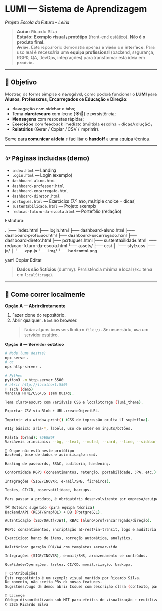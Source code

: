 # LUMI — Sistema de Aprendizagem  
_Projeto Escola do Futuro – Leiria_

> **Autor:** Ricardo Silva  
> **Estado:** **Exemplo visual / protótipo** (front-end estático). **Não é o produto final.**  
> **Aviso:** Este repositório demonstra apenas a **visão** e a **interface**. Para uso real é necessária uma **equipa profissional** (backend, segurança, RGPD, QA, DevOps, integrações) para transformar esta ideia em produto.

---

## 🎯 Objetivo

Mostrar, de forma simples e navegável, como poderá funcionar o **LUMI** para **Alunos**, **Professores**, **Encarregados de Educação** e **Direção**:  
- Navegação com sidebar e tabs;  
- Tema **claro/escuro** com ícone (☀️/🌙) e persistência;  
- **Mensagens** com respostas rápidas;  
- **Exercícios** com feedback imediato (múltipla escolha + dicas/solução);  
- **Relatórios** (Gerar / Copiar / CSV / Imprimir).  

Serve para **comunicar a ideia** e facilitar o **handoff** a uma equipa técnica.

---

## ✨ Páginas incluídas (demo)

- `index.html` — Landing  
- `login.html` — Login (exemplo)  
- `dashboard-aluno.html`  
- `dashboard-professor.html`  
- `dashboard-encarregado.html`  
- `dashboard-diretor.html`  
- `portugues.html` — Exercícios (7.º ano, multiple choice + dicas)  
- `sustentabilidade.html` — Projeto exemplo  
- `redacao-futuro-da-escola.html` — Portefólio (redação)

Estrutura:

.
├── index.html
├── login.html
├── dashboard-aluno.html
├── dashboard-professor.html
├── dashboard-encarregado.html
├── dashboard-diretor.html
├── portugues.html
├── sustentabilidade.html
├── redacao-futuro-da-escola.html
└── assets/
├── css/
│ └── style.css
├── js/
│ └── app.js
└── img/
└── horizontal.png

yaml
Copiar
Editar

> **Dados são fictícios** (dummy). Persistência mínima e local (ex.: tema em `localStorage`).

---

## 🚀 Como correr localmente

**Opção A — Abrir diretamente**  
1. Fazer clone do repositório.  
2. Abrir qualquer `.html` no browser.  
   > Nota: alguns browsers limitam `file://`. Se necessário, usa um servidor estático.

**Opção B — Servidor estático**

```bash
# Node (uma destas)
npx serve .
# ou
npx http-server .

# Python
python3 -m http.server 5500
# abrir http://localhost:5500
🧩 Tech (demo)
Vanilla HTML/CSS/JS (sem build).

Tema claro/escuro com variáveis CSS e localStorage (lumi_theme).

Exportar CSV via Blob + URL.createObjectURL.

Imprimir via window.print() (CSS de impressão oculta UI supérflua).

A11y básica: aria-*, labels, uso de Enter em inputs/botões.

Paleta (brand): #5E8B6F
Variáveis principais: --bg, --text, --muted, --card, --line, --sidebar-bg, --brand, --brand-strong.

📌 O que não está neste protótipo
Backend, base de dados e autenticação real.

Hashing de passwords, RBAC, auditoria, hardening.

Conformidade RGPD (consentimentos, retenção, portabilidade, DPA, etc.).

Integrações (SIGE/INOVAR, e-mail/SMS, ficheiros).

Testes, CI/CD, observabilidade, backups.

Para passar a produto, é obrigatório desenvolvimento por empresa/equipa profissional com arquitetura, segurança e conformidade.

🗺️ Roteiro sugerido (para equipa técnica)
Backend/API (REST/GraphQL) + DB (PostgreSQL).

Autenticação (SSO/OAuth/JWT), RBAC (aluno/prof/encarregado/direção).

RGPD: consentimentos, encriptação at-rest/in-transit, logs e auditoria.

Exercícios: banco de itens, correção automática, analytics.

Relatórios: geração PDF/A4 com templates server-side.

Integrações (SIGE/INOVAR), e-mail/SMS, armazenamento de conteúdos.

Qualidade/Operações: testes, CI/CD, monitorização, backups.

🤝 Contribuições
Este repositório é um exemplo visual mantido por Ricardo Silva.
De momento, não aceita PRs de novas features.
Sugestões/bugs da demo: abrir Issues com descrição clara (contexto, passos, resultado esperado, screenshot/GIF).

📄 Licença
Código disponibilizado sob MIT para efeitos de visualização e reutilização do front-end de demo.
© 2025 Ricardo Silva
